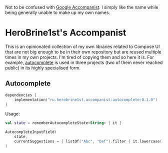 Not to be confused with [Google Accompanist](https://github.com/google/accompanist). I simply like the name while being generally unable to make up my own names.

# HeroBrine1st's Accompanist

This is an opinionated collection of my own libraries related to Compose UI that are not big enough to be in their own repository but are reused multiple times in my own projects. I'm tired of copying them and so here it is. For example, [autocomplete](autocomplete) is used in three projects (two of them never reached public) in its highly specialised form.

## Autocomplete

```kotlin
dependencies {
    implementation("ru.herobrine1st.accompanist:autocomplete:0.1.0")
}
```

Usage:

```kotlin
val state = rememberAutocompleteState<String> { it }

AutocompleteInputField(
    state,
    currentSuggestions = { listOf("Abc", "Def").filter { it.lowercase().startswith(state.currentText) } }
)
```